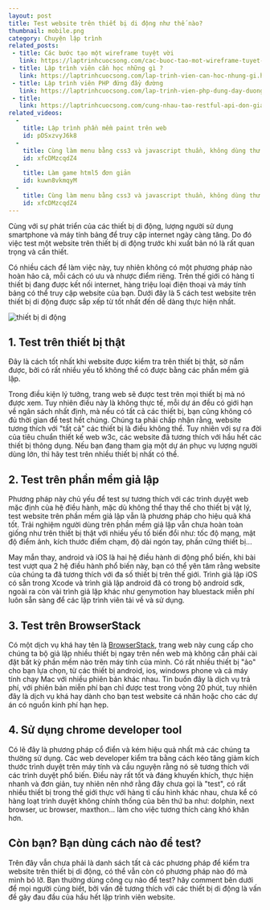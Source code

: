 ```yaml
---
layout: post
title: Test website trên thiết bị di động như thế nào?
thumbnail: mobile.png
category: Chuyện lập trình
related_posts:
 - title: Các bước tạo một wireframe tuyệt vời
   link: https://laptrinhcuocsong.com/cac-buoc-tao-mot-wireframe-tuyet-voi.html
 - title: Lập trình viên cần học những gì ?
   link: https://laptrinhcuocsong.com/lap-trinh-vien-can-hoc-nhung-gi.html
 - title: Lập trình viên PHP đứng đầy đường
   link: https://laptrinhcuocsong.com/lap-trinh-vien-php-dung-day-duong.html
 - title:
   link: https://laptrinhcuocsong.com/cung-nhau-tao-restful-api-don-gian-voi-php.html
related_videos:
  -
    title: Lập trình phần mềm paint trên web
    id: pDSxzvyJ6k8
  -
    title: Cùng làm menu bằng css3 và javascript thuần, không dùng thư viện
    id: xfcDMzcqdZ4
  -
    title: Làm game html5 đơn giản
    id: kuwn8vkmqyM
  -
    title: Cùng làm menu bằng css3 và javascript thuần, không dùng thư viện
    id: xfcDMzcqdZ4
---
```

Cùng với sự phát triển của các thiết bị di động, lượng người sử dụng smartphone và máy tính bảng để truy cập internet ngày càng tăng. Do đó việc test một website trên thiết bị di động trước khi xuất bản nó là rất quan trọng và cần thiết.

Có nhiều cách để làm việc này, tuy nhiên không có một phương pháp nào hoàn hảo cả, mỗi cách có ưu và nhược điểm riêng. Trên thế giới có hàng tỉ thiết bị đang được kết nối internet, hàng triệu loại điện thoại và máy tính bảng có thể truy cập website của bạn. Dưới đây là 5 cách test website trên thiết bị di động được sắp xếp từ tốt nhất đến dễ dàng thực hiện nhất.

![thiết bị di động](images/thiet-bi-di-dong.png)

## 1. Test trên thiết bị thật

Đây là cách tốt nhất khi website được kiểm tra trên thiết bị thật, sờ nắm được, bởi có rất nhiều yếu tố không thể có được bằng các phần mềm giả lập.

Trong điều kiện lý tưởng, trang web sẽ được test trên mọi thiết bị mà nó được xem. Tuy nhiên điều này là không thực tế, mỗi dự án đều có giới hạn về ngân sách nhất định, mà nếu có tất cả các thiết bị, bạn cũng không có đủ thời gian để test hết chúng.  Chúng ta phải chấp nhận rằng, website tương thích với "tất cả" các thiết bị là điều không thể. Tuy nhiên với sự ra đời của tiêu chuẩn thiết kế web w3c, các website đã tương thích với hầu hết các thiết bị thông dụng. Nếu bạn đang tham gia một dự án phục vụ lượng người dùng lớn, thì hãy test trên nhiều thiết bị nhất có thể.

## 2. Test trên phần mềm giả lập

Phương pháp này chủ yếu để test sự tương thích với các trình duyệt web mặc định của hệ điều hành, mặc dù không thể thay thế cho thiết bị vật lý, test website trên phần mềm giả lập vẫn là phương pháp cho hiệu quả khá tốt. Trải nghiệm người dùng trên phần mềm giả lập vẫn chưa hoàn toàn giống như trên thiết bị thật với nhiều yếu tố biến đổi như: tốc độ mạng, mật độ điểm ảnh, kích thước điểm chạm, độ dài ngón tay, phần cứng thiết bị...

May mắn thay, android và iOS là hai hệ điều hành di động phổ biến, khi bài test vượt qua 2 hệ điều hành phổ biến này, bạn có thể yên tâm rằng website của chúng ta đã tương thích với đa số thiết bị trên thế giới. Trình giả lập iOS có sẵn trong Xcode và trình giả lập android đã có trong bộ android sdk, ngoài ra còn vài trình giả lập khác như genymotion hay bluestack miễn phí luôn sẵn sàng để các lập trình viên tải về và sử dụng.

## 3. Test trên BrowserStack

Có một dịch vụ khá hay tên là [BrowserStack](https://www.browserstack.com), trang web này cung cấp cho chúng ta bộ giả lập nhiều thiết bị ngay trên nền web mà không cần phải cài đặt bất kỳ phần mềm nào trên máy tính của mình. Có rất nhiều thiết bị "ảo" cho bạn lựa chọn, từ các thiết bị android, ios, windows phone và cả máy tính chạy Mac với nhiều phiên bản khác nhau. Tin buồn đây là dịch vụ trả phí, với phiên bản miễn phí bạn chỉ được test trong vòng 20 phút, tuy nhiên đây là dịch vụ khá hay dành cho bạn test website cá nhân hoặc cho các dự án có nguồn kinh phí hạn hẹp.

## 4. Sử dụng chrome developer tool

Có lẽ đây là phương pháp cổ điển và kém hiệu quả nhất mà các chúng ta thường sử dụng. Các web developer kiểm tra bằng cách kéo tăng giảm kích thước trình duyệt trên máy tính và cầu nguyện rằng nó sẽ tương thích với các trình duyệt phổ biến. Điều này rất tốt và đáng khuyến khích, thực hiện nhanh và đơn giản, tuy nhiên nên nhớ rằng đây chưa gọi là "test", có rất nhiều thiết bị trong thế giới thực với hàng tỉ cấu hình khác nhau, chưa kể có hàng loạt trình duyệt không chính thống của bên thứ ba như: dolphin, next browser, uc browser, maxthon... làm cho việc tương thích càng khó khăn hơn.

## Còn bạn? Bạn dùng cách nào để test?

Trên đây vẫn chưa phải là danh sách tất cả các phương pháp để kiểm tra website trên thiết bị di động, có thể vẫn còn có phương pháp nào đó mà mình bỏ lỡ. Bạn thường dùng công cụ nào để test? hãy comment bên dưới để mọi người cùng biết, bởi vấn đề tương thích với các thiết bị di động là vấn đề gây đau đầu của hầu hết lập trình viên website.
